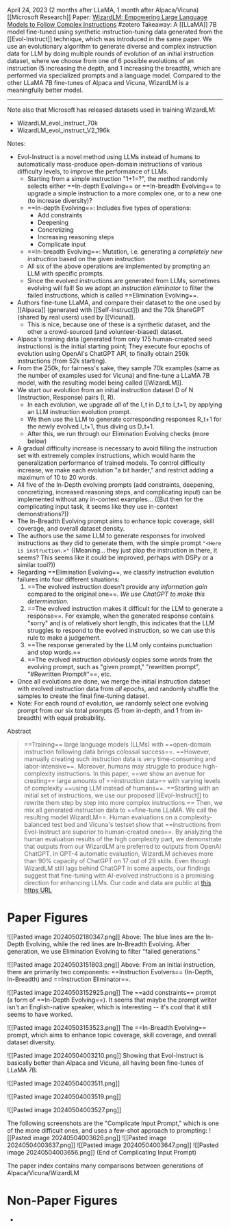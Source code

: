 April 24, 2023 (2 months after LLaMA, 1 month after Alpaca/Vicuna)
[[Microsoft Research]]
Paper: [WizardLM: Empowering Large Language Models to Follow Complex Instructions](https://arxiv.org/abs/2304.12244)
#zotero 
Takeaway: A [[LLaMA]] 7B model fine-tuned using synthetic instruction-tuning data generated from the [[Evol-Instruct]] technique, which was introduced in the same paper. We use an evolutionary algorithm to generate diverse and complex instruction data for LLM by doing multiple rounds of evolution of an initial instruction dataset, where we choose from one of 6 possible evolutions of an instruction (5 increasing the depth, and 1 increasing the breadth), which are performed via specialized prompts and a language model. Compared to the other LLaMA 7B fine-tunes of Alpaca and Vicuna, WizardLM is a meaningfully better model.

----
Note also that Microsoft has released datasets used in training WizardLM:
- WizardLM_evol_instruct_70k
- WizardLM_evol_instruct_V2_196k

Notes:
- Evol-Instruct is a novel method using LLMs instead of humans to automatically mass-produce open-domain instructions of various difficulty levels, to improve the performance of LLMs.
	- Starting from a simple instruction "1+1=?", the method randomly selects either ==In-depth Evolving== or ==In-breadth Evolving== to upgrade a simple instruction to a more complex one, or to a new one (to increase diversity)?
	- ==In-depth Evolving==: Includes five types of operations:
		- Add constraints
		- Deepening
		- Concretizing
		- Increasing reasoning steps
		- Complicate input
	- ==In-breadth Evolving==: Mutation, i.e. generating a *completely new instruction*  based on the given instruction
	- All six of the above operations are implemented by prompting an LLM with specific prompts. 
	- Since the evolved instructions are generated from LLMs, sometimes evolving will fail! So we adopt an *instruction eliminator* to filter the failed instructions, which is called ==Elimination Evolving==.
- Authors fine-tune LLaMA, and compare their dataset to the one used by [[Alpaca]] (generated with [[Self-Instruct]]) and the 70k ShareGPT (shared by real users) used by [[Vicuna]].
	- This is nice, because one of these is a synthetic dataset, and the other a crowd-sourced (and volunteer-biased) dataset.
- Alpaca's training data (generated from only 175 human-created seed instructions) is the initial starting point; They execute four epochs of evolution using OpenAI's ChatGPT API, to finally obtain 250k instructions (from 52k starting). 
- From the 250k, for fairness's sake, they sample 70k examples (same as the number of examples used for Vicuna) and fine-tune a LLaMA 7B model, with the resulting model being called [[WizardLM]].
- We start our evolution from an initial instruction dataset D of N (Instruction, Response) pairs (I, R). 
	- In each evolution, we upgrade *all* of the I_t in D_t to I_t+1, by applying an LLM instruction evolution prompt.
	- We then use the LLM to generate corresponding responses R_t+1 for the newly evolved I_t+1, thus diving us D_t+1.
	- After this, we run through our Elimination Evolving checks (more below)
- A gradual difficulty increase is necessary to avoid filling the instruction set with extremely complex instructions, which would harm the generalization performance of trained models. To control difficulty increase, we make each evolution "a bit harder," and restrict adding a maximum of 10 to 20 words.
- All five of the In-Depth evolving prompts (add constraints, deepening, concretizing, increased reasoning steps, and complicating input) can be implemented without any in-context examples... ((But then for the complicating input task, it seems like they use in-context demonstrations?))
- The In-Breadth Evolving prompt aims to enhance topic coverage, skill coverage, and overall dataset density.
- The authors use the same LLM to generate responses for involved instructions as they did to generate them, with the simple prompt `"<Here is instruction.>"` ((Meaning... they just plop the instruction in there, it seems? This seems like it could be improved, perhaps with DSPy or a similar tool?))
- Regarding ==Elimination Evolving==, we classify instruction evolution failures into four different situations:
	1. ==The evolved instruction doesn't provide any *information gain* compared to the original one==. *We use ChatGPT to make this determination.*
	2. ==The evolved instruction makes it difficult for the LLM to generate a response==. For example, when the generated response contains "sorry" and is of relatively short length, this indicates that the LLM struggles to respond to the evolved instruction, so we can use this rule to make a judgement.
	3. ==The response generated by the LLM only contains punctuation and stop words.==
	4. ==The evolved instruction *obviously* copies some words from the evolving prompt, such as "given prompt," "rewritten prompt", "\#Rewritten Prompt\#"==, etc.
- Once all evolutions are done, we merge the initial instruction dataset with evolved instruction data from *all epochs*, and randomly shuffle the samples to create the final fine-tuning dataset.
- Note: For each round of evolution, we randomly select one evolving prompt from our six total prompts (5 from in-depth, and 1 from in-breadth) with equal probability.


Abstract
> ==Training== large language models (LLMs) with ==open-domain instruction following data brings colossal success==. ==However, manually creating such instruction data is very time-consuming and labor-intensive==. Moreover, humans may struggle to produce high-complexity instructions. In this paper, ==we show an avenue for creating== large amounts of ==instruction data== with varying levels of complexity ==using LLM instead of humans==. ==Starting with an initial set of instructions, we use our proposed [[Evol-Instruct]] to rewrite them step by step into more complex instructions.== Then, we mix all generated instruction data to ==fine-tune LLaMA. We call the resulting model WizardLM==. Human evaluations on a complexity-balanced test bed and Vicuna's testset show that ==instructions from Evol-Instruct are superior to human-created ones==. By analyzing the human evaluation results of the high complexity part, we demonstrate that outputs from our WizardLM are preferred to outputs from OpenAI ChatGPT. In GPT-4 automatic evaluation, WizardLM achieves more than 90\% capacity of ChatGPT on 17 out of 29 skills. Even though WizardLM still lags behind ChatGPT in some aspects, our findings suggest that fine-tuning with AI-evolved instructions is a promising direction for enhancing LLMs. Our code and data are public at [this https URL](https://github.com/nlpxucan/WizardLM)

# Paper Figures
![[Pasted image 20240502180347.png]]
Above: The blue lines are the In-Depth Evolving, while the red lines are In-Breadth Evolving. After generation, we use Elimination Evolving to filter "failed generations."

![[Pasted image 20240503151803.png]]
Above: From an initial instruction, there are primarily two components: ==Instruction Evolvers== (In-Depth, In-Breadth) and ==Instruction Eliminator==.

![[Pasted image 20240503152925.png]]
The ==add constraints== prompt (a form of ==In-Depth Evolving==). It seems that maybe the prompt writer isn't an English-native speaker, which is interesting -- it's cool that it still seems to have worked.

![[Pasted image 20240503153523.png]]
The ==In-Breadth Evolving== prompt, which aims to enhance topic coverage, skill coverage, and overall dataset diversity.

![[Pasted image 20240504003210.png]]
Showing that Evol-Instruct is basically better than Alpaca and Vicuna, all having been fine-tunes of LLaMA 7B.

![[Pasted image 20240504003511.png]]

![[Pasted image 20240504003519.png]]

![[Pasted image 20240504003527.png]]

The following screenshots are the "Complicate Input Prompt," which is one of the more difficult ones, and uses a few-shot approach to prompting:
![[Pasted image 20240504003626.png]]
![[Pasted image 20240504003637.png]]
![[Pasted image 20240504003647.png]]
![[Pasted image 20240504003656.png]]
(End of Complicating Input Prompt)

The paper index contains many comparisons between generations of Alpaca/Vicuna/WizardLM


# Non-Paper Figures
- 